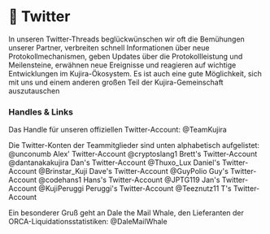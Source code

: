# 🐥 Twitter

In unseren Twitter-Threads beglückwünschen wir oft die Bemühungen unserer Partner, verbreiten schnell Informationen über neue Protokollmechanismen, geben Updates über die Protokollleistung und Meilensteine, erwähnen neue Ereignisse und reagieren auf wichtige Entwicklungen im Kujira-Ökosystem. Es ist auch eine gute Möglichkeit, sich mit uns und einem anderen großen Teil der Kujira-Gemeinschaft auszutauschen&#x20;

### Handles & Links

Das Handle für unseren offiziellen Twitter-Account: @TeamKujira

Die Twitter-Konten der Teammitglieder sind unten alphabetisch aufgelistet:                                                                                              @unconumb Alex' Twitter-Account 
@cryptoslang1 Brett's Twitter-Account 
@dantanakakujira Dan's Twitter-Account 
@Thuxo\_Lux Daniel's Twitter-Account 
@Brinstar\_Kuji Dave's Twitter-Account 
@GuyPolio Guy's Twitter-Account 
@codehans1 Hans's Twitter-Account 
@JPTG119 Jan's Twitter-Account 
@KujiPeruggi Peruggi's Twitter-Account 
@Teeznutz11 T's Twitter-Account

Ein besonderer Gruß geht an Dale the Mail Whale, den Lieferanten der ORCA-Liquidationsstatistiken: @DaleMailWhale
